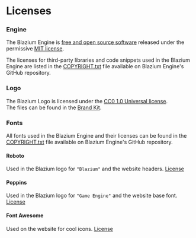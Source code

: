 # Licenses

### Engine

The Blazium Engine is [free and open source software](https://en.wikipedia.org/wiki/Free_and_open-source_software)
released under the permissive [MIT license](https://github.com/blazium-engine/blazium/blob/blazium-dev/LICENSE.txt).

The licenses for third-party libraries and code snippets used in the Blazium Engine are listed in the
[COPYRIGHT.txt](https://github.com/blazium-engine/blazium/blob/blazium-dev/COPYRIGHT.txt) file available on Blazium Engine's GitHub repository.

### Logo

The Blazium Logo is licensed under the [CC0 1.0 Universal license](https://github.com/blazium-engine/blazium/blob/blazium-dev/LOGO_LICENSE.txt).<br>
The files can be found in the [Brand Kit](/brand-kit).

### Fonts

All fonts used in the Blazium Engine and their licenses can be found in the [COPYRIGHT.txt](https://github.com/blazium-engine/blazium/blob/blazium-dev/COPYRIGHT.txt)
file available on Blazium Engine's GitHub repository.

#### Roboto
Used in the Blazium logo for `"Blazium"` and the website headers.
[License](https://fonts.google.com/specimen/Roboto/license)

#### Poppins
Used in the Blazium logo for `"Game Engine"` and the website base font.
[License](https://fonts.google.com/specimen/Poppins/license)

#### Font Awesome
Used on the website for cool icons.
[License](https://fontawesome.com/license/free)